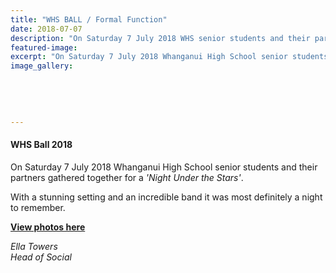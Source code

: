 ```yaml
---
title: "WHS BALL / Formal Function"
date: 2018-07-07
description: "On Saturday 7 July 2018 WHS senior students and their partners gathered together for a 'Night Under the Stars'..."
featured-image: 
excerpt: "On Saturday 7 July 2018 Whanganui High School senior students and their partners gathered together for a 'Night Under the Stars'."
image_gallery:
    
    
    
    
    
---
```


<h4>WHS Ball 2018</h4>
<p>On Saturday 7 July 2018 Whanganui High School senior students and their partners gathered together for a <em>'Night Under the Stars'</em>.</p>
<p>With a stunning setting and an incredible band it was most definitely a night to remember.&nbsp;</p>
<p><strong><a href="http://www.whanganuihigh.school.nz/media/gallery">View photos here</a></strong></p>
<p><em>Ella Towers</em><br /><em>Head of Social</em></p>

